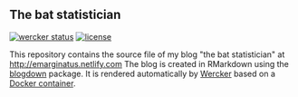 ## The bat statistician

[![wercker status](https://app.wercker.com/status/b20da1791b74eacb7074ebb2391b68d5/m/master "wercker status")](https://app.wercker.com/project/byKey/b20da1791b74eacb7074ebb2391b68d5) [![license](https://img.shields.io/github/license/mashape/apistatus.svg)](https://www.gnu.org/licenses/gpl-3.0.en.html)

This repository contains the source file of my blog "the bat statistician" at http://emarginatus.netlify.com The blog is created in RMarkdown using the [blogdown](https://github.com/rstudio/blogdown) package. It is rendered automatically by [Wercker](http://www.wercker.com) based on a [Docker container](https://hub.docker.com/r/emarginatus/render_website/).
